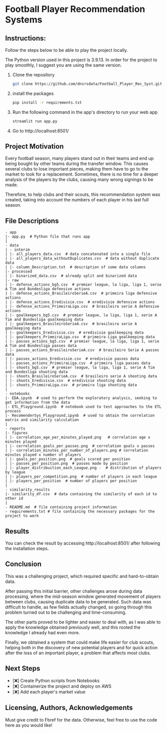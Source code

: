 # Football Player Recommendation Systems

## Instructions:
Follow the steps below to be able to play the project locally.

The Python version used in this project is 3.9.13. In order for the project to play smoothly, I suggest you are using the same version.
1. Clone the repository
   ```sh
   git clone https://github.com/dnsrsdata/Football_Player_Rec_Syst.git
   ```
2. install the packages
   ```sh
   pip install -r requirements.txt
   ```
3. Run the following command in the app's directory to run your web app
    ```sh
    streamlit run app.py
    ```

3. Go to http://localhost:8501/

## Project Motivation
Every football season, many players stand out in their teams and end up being bought by other teams during the transfer window. This causes several clubs to lose important pieces, making them have to go to the market to look for a replacement. Sometimes, there is no time for a deeper analysis of the players by the clubs, causing many wrong signings to be made.

Therefore, to help clubs and their scouts, this recommendation system was created, taking into account the numbers of each player in his last full season.

## File Descriptions
    - app
    |- app.py  # Python file that runs app
    |
    - data
    | - interim
    | |- all_players_data.csv  # data concatenated into a single file
    | |- all_players_data_withoutDuplicates.csv  # data without duplicate data
    | |- column_Description.txt  # description of some data columns
    |- processed
    | |- binarized_data.csv  # already split and binarized data
    |- raw
    | |- defense_actions_bg5.csv  # premier league, la liga, liga 1, serie A Tim and Bundesliga defensive actions
    | |- defense_actions_BrasileiroSerieA.csv  # primeira liga defensive actions
    | |- defense_actions_Eredivisie.csv  # eredivisie defensive actions
    | |- defense_actions_PrimeiraLiga.csv  # brasileiro serie A defensive actions
    | |- goalkeepers_bg5.csv  # premier league, la liga, liga 1, serie A Tim and Bundesliga goalkeeping data
    | |- goalkeepers_BrasileiroSerieA.csv  # brasileiro serie A goalkeeping data
    | |- goalkeepers_Eredivisie.csv  # eredivisie goalkeeping data
    | |- goalkeepers_PrimeiraLiga.csv  # primeira Liga goalkeeping data
    | |- passes_actions_bg5.csv  # premier league, la liga, liga 1, serie A Tim and Bundesliga passes data
    | |- passes_actions_BrasileiroSerieA.csv  # brasileiro Serie A passes data
    | |- passes_actions_Eredivisie.csv  # eredivisie passes data
    | |- passes_actions_PrimeiraLiga.csv  # primeira liga passes data
    | |- shoots_bg5.csv  # premier league, la liga, liga 1, serie A Tim and Bundesliga shooting data
    | |- shoots_BrasileiroSerieA.csv  # brasileiro serie A shooting data
    | |- shoots_Eredivisie.csv  # eredivisie shooting data
    | |- shoots_PrimeiraLiga.csv  # primeira liga shooting data
    |
    - notebooks
    |- EDA.ipynb  # used to perform the exploratory analysis, seeking to get information from the data
    |- ETL_Playground.ipynb  # notebook used to test approaches to the ETL process
    |- RecomenderSys_Playground.ipynb  # used to obtain the correlation matrix and similarity calculation
    |
    - reports
    |- figures
    | |- correlation_age_per_minutes_played.png   # correlation age x minutes played
    | |- correlation_goals_per_passes.png  # correlation goals x passes
    | |- correlation_minutes_per_number_of_players.png # correlation minutes played x number of players
    | |- goals_per_position.png  # goals scored per position
    | |- passes_per_position.png  # passes made by position
    | |- player_distribuition_each_League.png -  # distribution of players by league
    | |- players_per_competition.png  # number of players in each league
    | |- players_per_position  # number of players per position
    |
    - similarity_results
    |- similarity_df.csv  # data containing the similarity of each id to other id
    |
    - README.md  # file containing project information
    - requirements.txt # file containing the necessary packages for the project to work

## Results
You can check the result by accessing http://localhost:8501/ after following the installation steps.

## Conclusion
This was a challenging project, which required specific and hard-to-obtain data.

After passing this initial barrier, other challenges arose during data processing, where the mid-season window generated movement of players between clubs, causing duplicate data to be generated. Such data was difficult to handle, as few fields actually changed, so going through this problem turned out to be challenging and time-consuming.

The other parts proved to be lighter and easier to deal with, as I was able to apply the knowledge obtained previously well, and this rooted the knowledge I already had even more.

Finally, we obtained a system that could make life easier for club scouts, helping both in the discovery of new potential players and for quick action after the loss of an important player, a problem that affects most clubs.

## Next Steps
- [❌] Create Python scripts from Notebooks
- [❌] Containerize the project and deploy on AWS
- [❌] Add each player's market value

## Licensing, Authors, Acknowledgements
Must give credit to Fbref for the data. Otherwise, feel free to use the code here as you would like!
